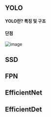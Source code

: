 ## YOLO

#### YOLO란? 특징 및 구조

#### 단점
![image](https://user-images.githubusercontent.com/79160507/125239631-e1684680-e323-11eb-9e48-b95f63d79d5a.png)

## SSD


## FPN


## EfficientNet


## EfficientDet
